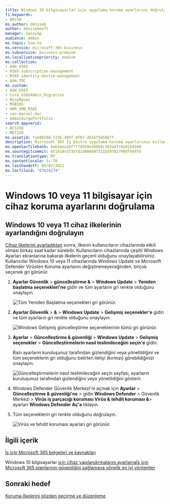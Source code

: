 ```yaml
---
title: Windows 10 bilgisayarlar için uygulama koruma ayarlarını doğrulama
f1.keywords:
- NOCSH
ms.author: deniseb
author: denisebmsft
manager: dansimp
audience: Admin
ms.topic: how-to
ms.service: microsoft-365-business
ms.subservice: business-premium
ms.localizationpriority: medium
ms.collection:
- Adm_O365
- M365-subscription-management
- M365-identity-device-management
- Adm_TOC
ms.custom:
- Adm_O365
- Core_O365Admin_Migration
- MiniMaven
- MSB365
- OKR_SMB_M365
- seo-marvel-mar
- AdminSurgePortfolio
search.appverid:
- BCS160
- MET150
ms.assetid: fae8819d-7235-495f-9f07-d016f545887f
description: Microsoft 365 İş Ekstra uygulama koruma ayarlarının kullanıcılarınızın Windows 10 cihazlarında etkili olduğunu doğrulamayı öğrenin.
ms.openlocfilehash: bab1eea1bff77d559e160b8c363ad7c0a91b4100
ms.sourcegitcommit: 651610ca73bfd1d008d97311b59782790df664fb
ms.translationtype: MT
ms.contentlocale: tr-TR
ms.lasthandoff: 09/07/2022
ms.locfileid: "67614274"
---
```

# <a name="validate-device-protection-settings-for-windows-10-or-11-pcs"></a>Windows 10 veya 11 bilgisayar için cihaz koruma ayarlarını doğrulama

## <a name="verify-that-windows-10-or-11-device-policies-are-set"></a>Windows 10 veya 11 cihaz ilkelerinin ayarlandığını doğrulayın

[Cihaz ilkelerini ayarladıktan](../business-premium/m365bp-protection-settings-for-windows-10-devices.md) sonra, ilkenin kullanıcıların cihazlarında etkili olması birkaç saat kadar sürebilir. Kullanıcıların cihazlarında çeşitli Windows Ayarları ekranlarına bakarak ilkelerin geçerli olduğunu onaylayabilirsiniz. Kullanıcılar Windows 10 veya 11 cihazlarında Windows Update ve Microsoft Defender Virüsten Koruma ayarlarını değiştiremeyeceğinden, birçok seçenek gri görünür.
  
1. **Ayarlar Güvenlik** \> **güncelleştirme &amp;** \> **Windows Update** \> **Yeniden başlatma seçenekleri'ne** gidin ve tüm ayarların gri renkte olduğunu onaylayın.

    ![Tüm Yeniden Başlatma seçenekleri gri görünür.](../business-premium/media/31308da9-18b0-47c5-bbf6-d5fa6747c376.png)
  
2. **Ayarlar Güvenlik** \> **&amp;** \> **Windows Update** \> **Gelişmiş seçenekler'e** gidin ve tüm ayarların gri renkte olduğunu onaylayın.

    ![Windows Gelişmiş güncelleştirme seçeneklerinin tümü gri görünür.](../business-premium/media/049cf281-d503-4be9-898b-c0a3286c7fc2.png)
  
3. **Ayarlar** \> **Güncelleştirme &amp; güvenliği** \> **Windows Update** \> **Gelişmiş seçenekler** \> **Güncelleştirmelerin nasıl teslimileceğini seçin'e** gidin.

    Bazı ayarların kuruluşunuz tarafından gizlendiğini veya yönetildiğini ve tüm seçeneklerin gri olduğunu belirten iletiyi (kırmızı) görebildiğinizi onaylayın.

    ![Güncelleştirmelerin nasıl teslimileceğini seçin sayfası, ayarların kuruluşunuz tarafından gizlendiğini veya yönetildiğini gösterir.](../business-premium/media/6b3e37c5-da41-4afd-9983-b4f406216b59.png)
  
4. Windows Defender Güvenlik Merkezi'ni açmak için **Ayarlar** \> **Güncelleştirme &amp; güvenliği'ne** \> gidin **Windows Defender** \> Güvenlik Merkezi \> **Virüs iş parçacığı koruması Virüs &amp;** **tehdit koruması &amp;**\> ayarları **Windows Defender Aç'a** tıklayın.

5. Tüm seçeneklerin gri renkte olduğunu doğrulayın.

    ![Virüs ve tehdit koruması ayarları gri görünür.](../business-premium/media/9ca68d40-a5d9-49d7-92a4-c581688b5926.png)
  
## <a name="related-content"></a>İlgili içerik

[İş için Microsoft 365 belgeleri ve kaynakları](/admin)

Windows 10 bilgisayarlar 
[için cihaz yapılandırmalarını ayarlama](../business-premium/m365bp-protection-settings-for-windows-10-devices.md)[İş için Microsoft 365 planlarının güvenliğini sağlamaya yönelik en iyi yöntemler](../admin/security-and-compliance/secure-your-business-data.md)

## <a name="next-objective"></a>Sonraki hedef

[Koruma ilkelerini gözden geçirme ve düzenleme](m365bp-view-edit-create-mdb-policies.md)
